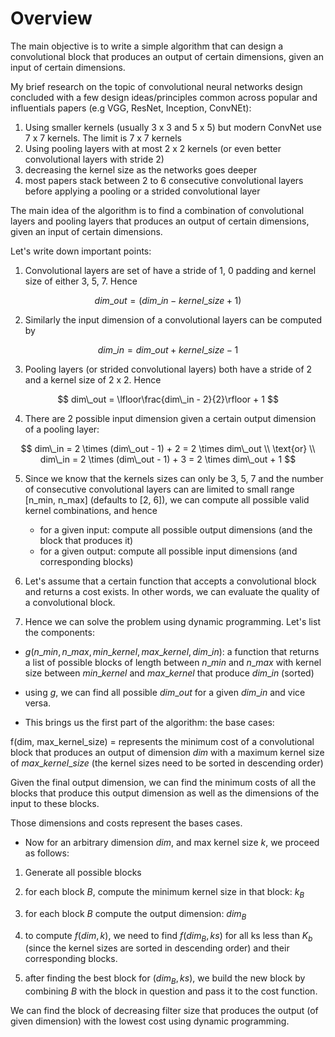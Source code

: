 # Overview

The main objective is to write a simple algorithm that can design a convolutional block that produces an output of certain dimensions, given an input of certain dimensions.

My brief research on the topic of convolutional neural networks design concluded with a few design ideas/principles common across popular and influentials papers (e.g VGG, ResNet, Inception, ConvNEt): 

1. Using smaller kernels (usually 3 x 3 and 5 x 5) but modern ConvNet use 7 x 7 kernels. The limit is 7 x 7 kernels
2. Using pooling layers with at most 2 x 2 kernels (or even better convolutional layers with stride 2)
3. decreasing the kernel size as the networks goes deeper
4. most papers stack between 2 to 6 consecutive convolutional layers before applying a pooling or a strided convolutional layer 


The main idea of the algorithm is to find a combination of convolutional layers and pooling layers that produces an output of certain dimensions, given an input of certain dimensions. 

Let's write down important points: 

1. Convolutional layers are set of have a stride of 1, 0 padding and kernel size of either 3, 5, 7. Hence

$$
dim\_out = (dim\_in - kernel\_size + 1) 
$$

2. Similarly the input dimension of a convolutional layers can be computed by 

$$
dim\_in = dim\_out + kernel\_size - 1
$$

3. Pooling layers (or strided convolutional layers) both have a stride of 2 and a kernel size of 2 x 2. Hence 

$$
dim\_out = \lfloor\frac{dim\_in - 2}{2}\rfloor + 1
$$

4. There are 2 possible input dimension given a certain output dimension of a pooling layer: 

$$ 
dim\_in = 2 \times (dim\_out - 1) + 2 = 2 \times dim\_out
\\
\text{or}
\\
dim\_in = 2 \times (dim\_out - 1) + 3 = 2 \times dim\_out + 1
$$

5. Since we know that the kernels sizes can only be 3, 5, 7 and the number of consecutive convolutional layers can are limited to small range [n_min, n_max] (defaults to [2, 6]), we can compute all possible valid kernel combinations, and hence 

    * for a given input: compute all possible output dimensions (and the block that produces it) 
    * for a given output: compute all possible input dimensions (and corresponding blocks) 


6. Let's assume that a certain function that accepts a convolutional block and returns a cost exists. In other words, we can evaluate the quality of a convolutional block. 



7. Hence we can solve the problem using dynamic programming. Let's list the components: 

- $g(n\_min, n\_max, min\_kernel, max\_kernel, dim\_in)$: a function that returns a list of possible blocks of length between $n\_min$ and $n\_max$ with kernel size between $min\_kernel$ and $max\_kernel$ that produce $dim\_in$ (sorted)

- using $g$, we can find all possible $dim\_out$ for a given $dim\_in$ and vice versa. 


- This brings us the first part of the algorithm: the base cases:

f(dim, max_kernel_size) = represents the minimum cost of a convolutional block that produces an output of dimension $dim$ with a maximum kernel size of $max\_kernel\_size$ (the kernel sizes need to be sorted in descending order)

Given the final output dimension, we can find the minimum costs of all the blocks that produce this output dimension as well as the dimensions of the input to these blocks. 


Those dimensions and costs represent the bases cases. 


- Now for an arbitrary dimension $dim$, and max kernel size $k$, we proceed as follows: 

1. Generate all possible blocks

2. for each block $B$, compute the minimum kernel size in that block: $k_B$ 

3. for each block $B$ compute the output dimension: $dim_B$  

4. to compute $f(dim, k)$, we need to find $f(dim_B, ks)$ for all ks less than $K_b$ (since the kernel sizes are sorted in descending order) and their corresponding blocks.

5. after finding the best block for $(dim_B, ks)$, we build the new block by combining $B$ with the block in question and pass it to the cost function. 


We can find the block of decreasing filter size that produces the output (of given dimension) with the lowest cost using dynamic programming. 





